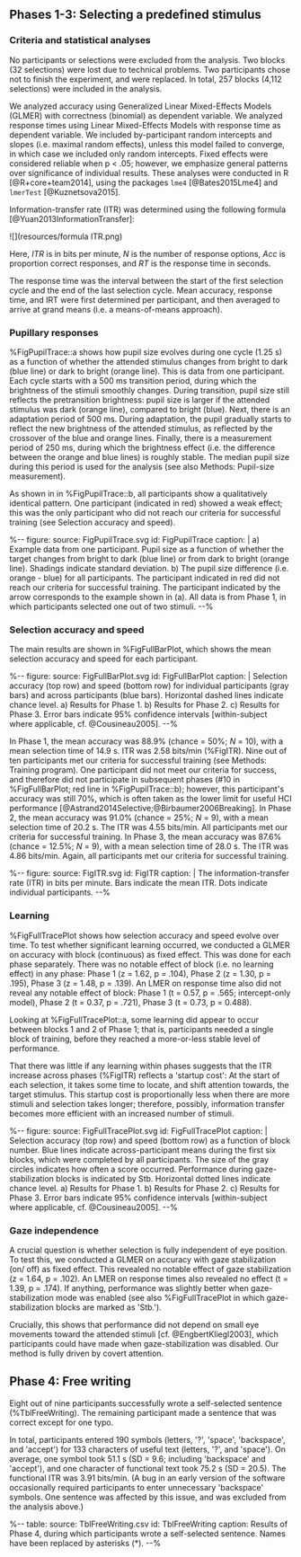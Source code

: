 ## Phases 1-3: Selecting a predefined stimulus

### Criteria and statistical analyses

No participants or selections were excluded from the analysis. Two blocks (32 selections) were lost due to technical problems. Two participants chose not to finish the experiment, and were replaced. In total, 257 blocks (4,112 selections) were included in the analysis.

We analyzed accuracy using Generalized Linear Mixed-Effects Models (GLMER) with correctness (binomial) as dependent variable. We analyzed response times using Linear Mixed-Effects Models with response time as dependent variable. We included by-participant random intercepts and slopes (i.e. maximal random effects), unless this model failed to converge, in which case we included only random intercepts. Fixed effects were considered reliable when p < .05; however, we emphasize general patterns over significance of individual results. These analyses were conducted in R [@R+core+team2014], using the packages `lme4` [@Bates2015Lme4] and `lmerTest` [@Kuznetsova2015].

Information-transfer rate (ITR) was determined using the following formula [@Yuan2013InformationTransfer]:

![](resources/formula ITR.png)

Here, *ITR* is in bits per minute, *N* is the number of response options, *Acc* is proportion correct responses, and *RT* is the response time in seconds.

The response time was the interval between the start of the first selection cycle and the end of the last selection cycle. Mean accuracy, response time, and IRT were first determined per participant, and then averaged to arrive at grand means (i.e. a means-of-means approach).

### Pupillary responses

%FigPupilTrace::a shows how pupil size evolves during one cycle (1.25 s) as a function of whether the attended stimulus changes from bright to dark (blue line) or dark to bright (orange line). This is data from one participant. Each cycle starts with a 500 ms transition period, during which the brightness of the stimuli smoothly changes. During transition, pupil size still reflects the pretransition brightness: pupil size is larger if the attended stimulus was dark (orange line), compared to bright (blue). Next, there is an adaptation period of 500 ms. During adaptation, the pupil gradually starts to reflect the new brightness of the attended stimulus, as reflected by the crossover of the blue and orange lines. Finally, there is a measurement period of 250 ms, during which the brightness effect (i.e. the difference between the orange and blue lines) is roughly stable. The median pupil size during this period is used for the analysis (see also Methods: Pupil-size measurement).

As shown in in %FigPupilTrace::b, all participants show a qualitatively identical pattern. One participant (indicated in red) showed a weak effect; this was the only participant who did not reach our criteria for successful training (see Selection accuracy and speed).

%--
figure:
 source: FigPupilTrace.svg
 id: FigPupilTrace
 caption: |
  a) Example data from one participant. Pupil size as a function of whether the target changes from bright to dark (blue line) or from dark to bright (orange line). Shadings indicate standard deviation. b) The pupil size difference (i.e. orange - blue) for all participants. The participant indicated in red did not reach our criteria for successful training. The participant indicated by the arrow corresponds to the example shown in (a). All data is from Phase 1, in which participants selected one out of two stimuli.
--%

### Selection accuracy and speed

The main results are shown in %FigFullBarPlot, which shows the mean selection accuracy and speed for each participant.

%--
figure:
 source: FigFullBarPlot.svg
 id: FigFullBarPlot
 caption: |
  Selection accuracy (top row) and speed (bottom row) for individual participants (gray bars) and across participants (blue bars). Horizontal dashed lines indicate chance level. a) Results for Phase 1. b) Results for Phase 2. c) Results for Phase 3. Error bars indicate 95% confidence intervals [within-subject where applicable, cf. @Cousineau2005].
--%

In Phase 1, the mean accuracy was 88.9% (chance = 50%; *N* = 10), with a mean selection time of 14.9 s. ITR was 2.58 bits/min (%FigITR). Nine out of ten participants met our criteria for successful training (see Methods: Training program). One participant did not meet our criteria for success, and therefore did not participate in subsequent phases (#10 in %FigFullBarPlot; red line in %FigPupilTrace::b); however, this participant's accuracy was still 70%, which is often taken as the lower limit for useful HCI performance [@Astrand2014Selective;@Birbaumer2006Breaking]. In Phase 2, the mean accuracy was 91.0% (chance = 25%; *N* = 9), with a mean selection time of 20.2 s. The ITR was 4.55 bits/min. All participants met our criteria for successful training. In Phase 3, the mean accuracy was 87.6% (chance = 12.5%; *N* = 9), with a mean selection time of 28.0 s. The ITR was 4.86 bits/min. Again, all participants met our criteria for successful training.

%--
figure:
 source: FigITR.svg
 id: FigITR
 caption: |
  The information-transfer rate (ITR) in bits per minute. Bars indicate the mean ITR. Dots indicate individual participants.
--%

### Learning

%FigFullTracePlot shows how selection accuracy and speed evolve over time. To test whether significant learning occurred, we conducted a GLMER on accuracy with block (continuous) as fixed effect. This was done for each phase separately. There was no notable effect of block (i.e. no learning effect) in any phase: Phase 1 (z = 1.62, p = .104), Phase 2 (z = 1.30, p = .195), Phase 3 (z = 1.48, p = .139). An LMER on response time also did not reveal any notable effect of block: Phase 1 (t = 0.57, p = .565; intercept-only model), Phase 2 (t = 0.37, p = .721), Phase 3 (t = 0.73, p = 0.488).

Looking at %FigFullTracePlot::a, some learning did appear to occur between blocks 1 and 2 of Phase 1; that is, participants needed a single block of training, before they reached a more-or-less stable level of performance.

That there was little if any learning within phases suggests that the ITR increase across phases (%FigITR) reflects a 'startup cost': At the start of each selection, it takes some time to locate, and shift attention towards, the target stimulus. This startup cost is proportionally less when there are more stimuli and selection takes longer; therefore, possibly, information transfer becomes more efficient with an increased number of stimuli.

%--
figure:
 source: FigFullTracePlot.svg
 id: FigFullTracePlot
 caption: |
  Selection accuracy (top row) and speed (bottom row) as a function of block number. Blue lines indicate across-participant means during the first six blocks, which were completed by all participants. The size of the gray circles indicates how often a score occurred. Performance during gaze-stabilization blocks is indicated by Stb. Horizontal dotted lines indicate chance level. a) Results for Phase 1. b) Results for Phase 2. c) Results for Phase 3. Error bars indicate 95% confidence intervals [within-subject where applicable, cf. @Cousineau2005].
--%

### Gaze independence

A crucial question is whether selection is fully independent of eye position. To test this, we conducted a GLMER on accuracy with gaze stabilization (on/ off) as fixed effect. This revealed no notable effect of gaze stabilization (z = 1.64, p = .102). An LMER on response times also revealed no effect (t = 1.39, p = .174). If anything, performance was slightly better when gaze-stabilization mode was enabled (see also %FigFullTracePlot in which gaze-stabilization blocks are marked as 'Stb.').

Crucially, this shows that performance did not depend on small eye movements toward the attended stimuli [cf. @EngbertKliegl2003], which participants could have made when gaze-stabilization was disabled. Our method is fully driven by covert attention.

## Phase 4: Free writing

Eight out of nine participants successfully wrote a self-selected sentence (%TblFreeWriting). The remaining participant made a sentence that was correct except for one typo.

In total, participants entered 190 symbols (letters, '?', 'space', 'backspace', and 'accept') for 133 characters of useful text (letters, '?', and 'space'). On average, one symbol took 51.1 s (SD = 9.6; including 'backspace' and 'accept'), and one character of functional text took 75.2 s (SD = 20.5). The functional ITR was 3.91 bits/min. (A bug in an early version of the software occasionally required participants to enter unnecessary 'backspace' symbols. One sentence was affected by this issue, and was excluded from the analysis above.)

%--
table:
 source: TblFreeWriting.csv
 id: TblFreeWriting
 caption: Results of Phase 4, during which participants wrote a self-selected sentence. Names have been replaced by asterisks (*).
--%
